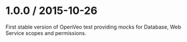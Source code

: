 # 1.0.0 / 2015-10-26

First stable version of OpenVeo test providing mocks for Database, Web Service scopes and permissions.